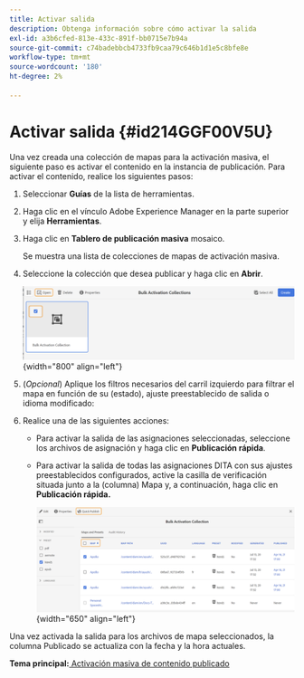 ```yaml
---
title: Activar salida
description: Obtenga información sobre cómo activar la salida
exl-id: a3b6cfed-813e-433c-891f-bb0715e7b94a
source-git-commit: c74badebbcb4733fb9caa79c646b1d1e5c8bfe8e
workflow-type: tm+mt
source-wordcount: '180'
ht-degree: 2%

---
```


# Activar salida {#id214GGF00V5U}

Una vez creada una colección de mapas para la activación masiva, el siguiente paso es activar el contenido en la instancia de publicación. Para activar el contenido, realice los siguientes pasos:

1. Seleccionar **Guías** de la lista de herramientas.

1. Haga clic en el vínculo Adobe Experience Manager en la parte superior y elija **Herramientas**.

1. Haga clic en **Tablero de publicación masiva** mosaico.

   Se muestra una lista de colecciones de mapas de activación masiva.

1. Seleccione la colección que desea publicar y haga clic en **Abrir**.

   ![](images/bulk-activation-collection-open.png){width="800" align="left"}

1. \(*Opcional*\) Aplique los filtros necesarios del carril izquierdo para filtrar el mapa en función de su \(estado\), ajuste preestablecido de salida o idioma modificado:
1. Realice una de las siguientes acciones:

   - Para activar la salida de las asignaciones seleccionadas, seleccione los archivos de asignación y haga clic en **Publicación rápida**.
   - Para activar la salida de todas las asignaciones DITA con sus ajustes preestablecidos configurados, active la casilla de verificación situada junto a la \(columna\) Mapa y, a continuación, haga clic en **Publicación rápida.**

      ![](images/bulk-activation-collection-quick-publish.png){width="650" align="left"}


Una vez activada la salida para los archivos de mapa seleccionados, la columna Publicado se actualiza con la fecha y la hora actuales.

**Tema principal:**[ Activación masiva de contenido publicado](conf-bulk-activation.md)
